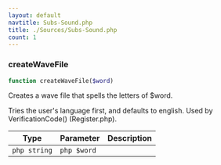 ```yaml
---
layout: default
navtitle: Subs-Sound.php
title: ./Sources/Subs-Sound.php
count: 1
---
```


### createWaveFile

```php
function createWaveFile($word)
```
Creates a wave file that spells the letters of $word.

Tries the user's language first, and defaults to english.
Used by VerificationCode() (Register.php).

Type|Parameter|Description
---|---|---
```php string```|```php $word```|

